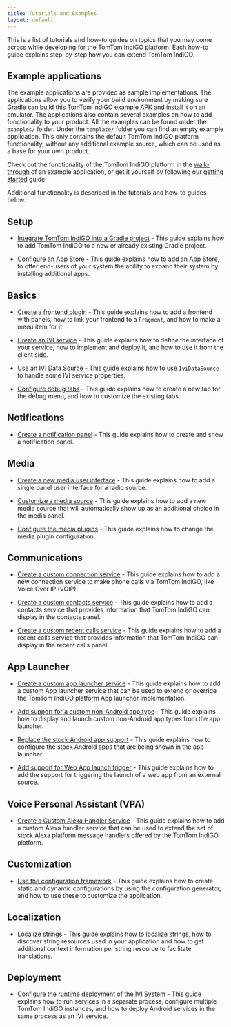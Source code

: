 ```yaml
---
title: Tutorials and Examples
layout: default
---
```


This is a list of tutorials and how-to guides on topics that you may come across while developing
for the TomTom IndiGO platform. Each how-to guide explains step-by-step how you can extend
TomTom IndiGO.


## Example applications

The example applications are provided as sample implementations. The applications allow you to
verify your build environment by making sure Gradle can build this TomTom IndiGO example APK and
install it on an emulator. The applications also contain several examples on how to add
functionality to your product. All the examples can be found under the `examples/` folder. Under
the `template/` folder you can find an empty example application. This only contains the default
TomTom IndiGO platform functionality, without any additional example source, which can be used as a base
for your own product.

Check out the functionality of the TomTom IndiGO platform in the
[walk-through](/tomtom-indigo/documentation/platform-overview/example-apps) of an example
application, or get it yourself by following our
[getting started](/tomtom-indigo/documentation/getting-started/introduction)
guide.

Additional functionality is described in the tutorials and how-to guides below.

## Setup

- [Integrate TomTom IndiGO into a Gradle project](/tomtom-indigo/documentation/tutorials-and-examples/setup/integrate-tomtom-indigo-into-a-gradle-project) -
This guide explains how to add TomTom IndiGO to a new or already existing Gradle project.

- [Configure an App Store](/tomtom-indigo/documentation/tutorials-and-examples/setup/configure-an-app-store) -
This guide explains how to add an App Store, to offer end-users of your system the ability to expand
their system by installing additional apps.

## Basics

- [Create a frontend plugin](/tomtom-indigo/documentation/tutorials-and-examples/basics/create-a-frontend-plugin) -
This guide explains how to add a frontend with panels, how to link your frontend to a `Fragment`,
and how to make a menu item for it.

- [Create an IVI service](/tomtom-indigo/documentation/tutorials-and-examples/basics/create-an-ivi-service) -
This guide explains how to define the interface of your service, how to implement and deploy it,
and how to use it from the client side.

- [Use an IVI Data Source](/tomtom-indigo/documentation/tutorials-and-examples/basics/use-an-ivi-data-source) -
This guide explains how to use `IviDataSource` to handle some IVI service properties.

- [Configure debug tabs](/tomtom-indigo/documentation/tutorials-and-examples/basics/configure-debug-tabs) -
This guide explains how to create a new tab for the debug menu, and how to customize the existing
tabs.

## Notifications
- [Create a notification panel](/tomtom-indigo/documentation/tutorials-and-examples/notifications/create-a-notification-panel) -
  This guide explains how to create and show a notification panel.
  
## Media

- [Create a new media user interface](/tomtom-indigo/documentation/tutorials-and-examples/media/create-a-new-media-user-interface) -
This guide explains how to add a single panel user interface for a radio source.

- [Customize a media source](/tomtom-indigo/documentation/tutorials-and-examples/media/customize-a-media-source) -
This guide explains how to add a new media source that will automatically show up as an additional
choice in the media panel.

- [Configure the media plugins](/tomtom-indigo/documentation/tutorials-and-examples/media/configure-the-media-plugins) -
This guide explains how to change the media plugin configuration.

## Communications

- [Create a custom connection service](/tomtom-indigo/documentation/tutorials-and-examples/communications/create-a-custom-connection-service) -
This guide explains how to add a new connection service to make phone calls via TomTom IndiGO, like
Voice Over IP (VOIP).

- [Create a custom contacts service](/tomtom-indigo/documentation/tutorials-and-examples/communications/create-a-custom-contacts-service) -
This guide explains how to add a contacts service that provides information that TomTom IndiGO can
display in the contacts panel.

- [Create a custom recent calls service](/tomtom-indigo/documentation/tutorials-and-examples/communications/create-a-custom-recentcalls-service) -
This guide explains how to add a recent calls service that provides information that TomTom
IndiGO can display in the recent calls panel.

## App Launcher

- [Create a custom app launcher service](/tomtom-indigo/documentation/tutorials-and-examples/app-launcher/create-a-custom-app-launcher-service) -
This guide explains how to add a custom App launcher service that can be used to extend or
override the TomTom IndiGO platform App launcher implementation.

- [Add support for a custom non-Android app type](/tomtom-indigo/documentation/tutorials-and-examples/app-launcher/add-support-for-a-custom-non-android-app-type) -
This guide explains how to display and launch custom non-Android app types from the app launcher.

- [Replace the stock Android app support](/tomtom-indigo/documentation/tutorials-and-examples/app-launcher/replace-the-stock-android-app-support) -
This guide explains how to configure the stock Android apps that are being shown in the app
launcher.

- [Add support for Web App launch trigger](/tomtom-indigo/documentation/tutorials-and-examples/app-launcher/add-support-for-web-app-launch-trigger) -
This guide explains how to add the support for triggering the launch of a web app from an external
source.

## Voice Personal Assistant (VPA)

- [Create a Custom Alexa Handler Service](/tomtom-indigo/documentation/tutorials-and-examples/voice-personal-assistant/create-a-custom-alexa-handler-service) -
This guide explains how to add a custom Alexa handler service that can be used to extend the set of
stock Alexa platform message handlers offered by the TomTom IndiGO platform.

## Customization

- [Use the configuration framework](/tomtom-indigo/documentation/tutorials-and-examples/customization/use-the-configuration-framework) -
This guide explains how to create static and dynamic configurations by using the configuration
generator, and how to use these to customize the application.

## Localization

- [Localize strings](/tomtom-indigo/documentation/tutorials-and-examples/localization/localize-strings) -
This guide explains how to localize strings, how to discover string resources used in your
application and how to get additional context information per string resource to facilitate
translations.

## Deployment

- [Configure the runtime deployment of the IVI System](/tomtom-indigo/documentation/tutorials-and-examples/deployment/configure-the-runtime-deployment-of-the-ivi-system) -
This guide explains how to run services in a separate process, configure multiple TomTom IndiGO
instances, and how to deploy Android services in the same process as an IVI service.
